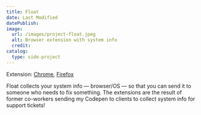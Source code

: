 ```yaml
---
title: Float
date: Last Modified
datePublish:
image:
  url: /images/project-float.jpeg
  alt: Browser extension with system info
  credit:
catalog:
  type: side-project
---
```


Extension: [Chrome](https://chrome.google.com/webstore/detail/float/hkhljbibhbcjlljfmijbbjhphnjkngic), [Firefox](https://addons.mozilla.org/en-US/firefox/addon/float/)

Float collects your system info — browser/OS — so that you can send it to someone who needs to fix something. The extensions are the result of former co-workers sending my Codepen to clients to collect system info for support tickets!
